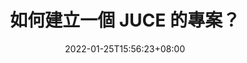 ---
title: "如何建立一個 JUCE 的專案？"
date: 2022-01-25T15:56:23+08:00
categories:
- "技術"
tags:
- "技術"
- "JUCE"
keywords:
- "JUCE 中文教程"
draft: true
---